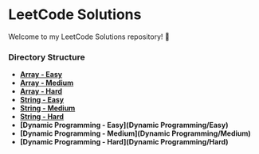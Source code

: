 # LeetCode Solutions

Welcome to my LeetCode Solutions repository! 🚀

### Directory Structure

- **[Array - Easy](Array/Easy)**
- **[Array - Medium](Array/Medium)**
- **[Array - Hard](Array/Hard)**
- **[String - Easy](String/Easy)**
- **[String - Medium](String/Medium)**
- **[String - Hard](String/Hard)**
- **[Dynamic Programming - Easy](Dynamic Programming/Easy)**
- **[Dynamic Programming - Medium](Dynamic Programming/Medium)**
- **[Dynamic Programming - Hard](Dynamic Programming/Hard)**
